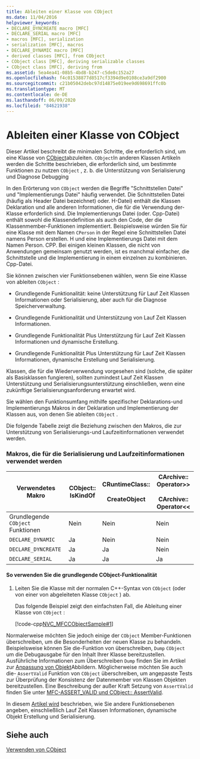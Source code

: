 ```yaml
---
title: Ableiten einer Klasse von CObject
ms.date: 11/04/2016
helpviewer_keywords:
- DECLARE_DYNCREATE macro [MFC]
- DECLARE_SERIAL macro [MFC]
- macros [MFC], serialization
- serialization [MFC], macros
- DECLARE_DYNAMIC macro [MFC]
- derived classes [MFC], from CObject
- CObject class [MFC], deriving serializable classes
- CObject class [MFC], deriving from
ms.assetid: 5ea4ea41-08b5-4bd8-b247-c5de8c152a27
ms.openlocfilehash: f4c01538877d8517cf3394d9e0108ce3a9df2900
ms.sourcegitcommit: c21b05042debc97d14875e019ee9d698691ffc0b
ms.translationtype: MT
ms.contentlocale: de-DE
ms.lasthandoff: 06/09/2020
ms.locfileid: "84621938"
---
```

# <a name="deriving-a-class-from-cobject"></a>Ableiten einer Klasse von CObject

Dieser Artikel beschreibt die minimalen Schritte, die erforderlich sind, um eine Klasse von [CObject](reference/cobject-class.md)abzuleiten. `CObject`In anderen Klassen Artikeln werden die Schritte beschrieben, die erforderlich sind, um bestimmte Funktionen zu nutzen `CObject` , z. b. die Unterstützung von Serialisierung und Diagnose Debugging

In den Erörterung von `CObject` werden die Begriffe "Schnittstellen Datei" und "Implementierungs Datei" häufig verwendet. Die Schnittstellen Datei (häufig als Header Datei bezeichnet) oder. H-Datei) enthält die Klassen Deklaration und alle anderen Informationen, die für die Verwendung der-Klasse erforderlich sind. Die Implementierungs Datei (oder. Cpp-Datei) enthält sowohl die Klassendefinition als auch den Code, der die Klassenmember-Funktionen implementiert. Beispielsweise würden Sie für eine Klasse mit dem Namen `CPerson` in der Regel eine Schnittstellen Datei namens Person erstellen. H und eine Implementierungs Datei mit dem Namen Person. CPP. Bei einigen kleinen Klassen, die nicht von Anwendungen gemeinsam genutzt werden, ist es manchmal einfacher, die Schnittstelle und die Implementierung in einem einzelnen zu kombinieren. Cpp-Datei.

Sie können zwischen vier Funktionsebenen wählen, wenn Sie eine Klasse von ableiten `CObject` :

- Grundlegende Funktionalität: keine Unterstützung für Lauf Zeit Klassen Informationen oder Serialisierung, aber auch für die Diagnose Speicherverwaltung.

- Grundlegende Funktionalität und Unterstützung von Lauf Zeit Klassen Informationen.

- Grundlegende Funktionalität Plus Unterstützung für Lauf Zeit Klassen Informationen und dynamische Erstellung.

- Grundlegende Funktionalität Plus Unterstützung für Lauf Zeit Klassen Informationen, dynamische Erstellung und Serialisierung.

Klassen, die für die Wiederverwendung vorgesehen sind (solche, die später als Basisklassen fungieren), sollten zumindest Lauf Zeit Klassen Unterstützung und Serialisierungsunterstützung einschließen, wenn eine zukünftige Serialisierungsanforderung erwartet wird.

Sie wählen den Funktionsumfang mithilfe spezifischer Deklarations-und Implementierungs Makros in der Deklaration und Implementierung der Klassen aus, von denen Sie ableiten `CObject` .

Die folgende Tabelle zeigt die Beziehung zwischen den Makros, die zur Unterstützung von Serialisierungs-und Laufzeitinformationen verwendet werden.

### <a name="macros-used-for-serialization-and-run-time-information"></a>Makros, die für die Serialisierung und Laufzeitinformationen verwendet werden

|Verwendetes Makro|CObject:: IsKindOf|CRuntimeClass::<br /><br /> CreateObject|CArchive:: Operator>><br /><br /> CArchive:: Operator<<|
|----------------|-----------------------|--------------------------------------|-------------------------------------------------------|
|Grundlegende `CObject` Funktionen|Nein|Nein|Nein |
|`DECLARE_DYNAMIC`|Ja|Nein|Nein |
|`DECLARE_DYNCREATE`|Ja|Ja|Nein|
|`DECLARE_SERIAL`|Ja|Ja|Ja|

#### <a name="to-use-basic-cobject-functionality"></a>So verwenden Sie die grundlegende CObject-Funktionalität

1. Leiten Sie die Klasse mit der normalen C++-Syntax von `CObject` (oder von einer von abgeleiteten Klasse `CObject` ) ab.

   Das folgende Beispiel zeigt den einfachsten Fall, die Ableitung einer Klasse von `CObject` :

   [!code-cpp[NVC_MFCCObjectSample#1](codesnippet/cpp/deriving-a-class-from-cobject_1.h)]

Normalerweise möchten Sie jedoch einige der `CObject` Member-Funktionen überschreiben, um die Besonderheiten der neuen Klasse zu behandeln. Beispielsweise können Sie die-Funktion von überschreiben, `Dump` `CObject` um die Debugausgabe für den Inhalt Ihrer Klasse bereitzustellen. Ausführliche Informationen zum Überschreiben `Dump` finden Sie im Artikel zur [Anpassung von Objekt](/previous-versions/visualstudio/visual-studio-2010/sc15kz85(v=vs.100))Abbildern. Möglicherweise möchten Sie auch die- `AssertValid` Funktion von `CObject` überschreiben, um angepasste Tests zur Überprüfung der Konsistenz der Datenmember von Klassen Objekten bereitzustellen. Eine Beschreibung der außer Kraft Setzung von `AssertValid` finden Sie unter [MFC-ASSERT_VALID und CObject:: AssertValid](reference/diagnostic-services.md#assert_valid).

In diesem [Artikel wird](specifying-levels-of-functionality.md) beschrieben, wie Sie andere Funktionsebenen angeben, einschließlich Lauf Zeit Klassen Informationen, dynamische Objekt Erstellung und Serialisierung.

## <a name="see-also"></a>Siehe auch

[Verwenden von CObject](using-cobject.md)
